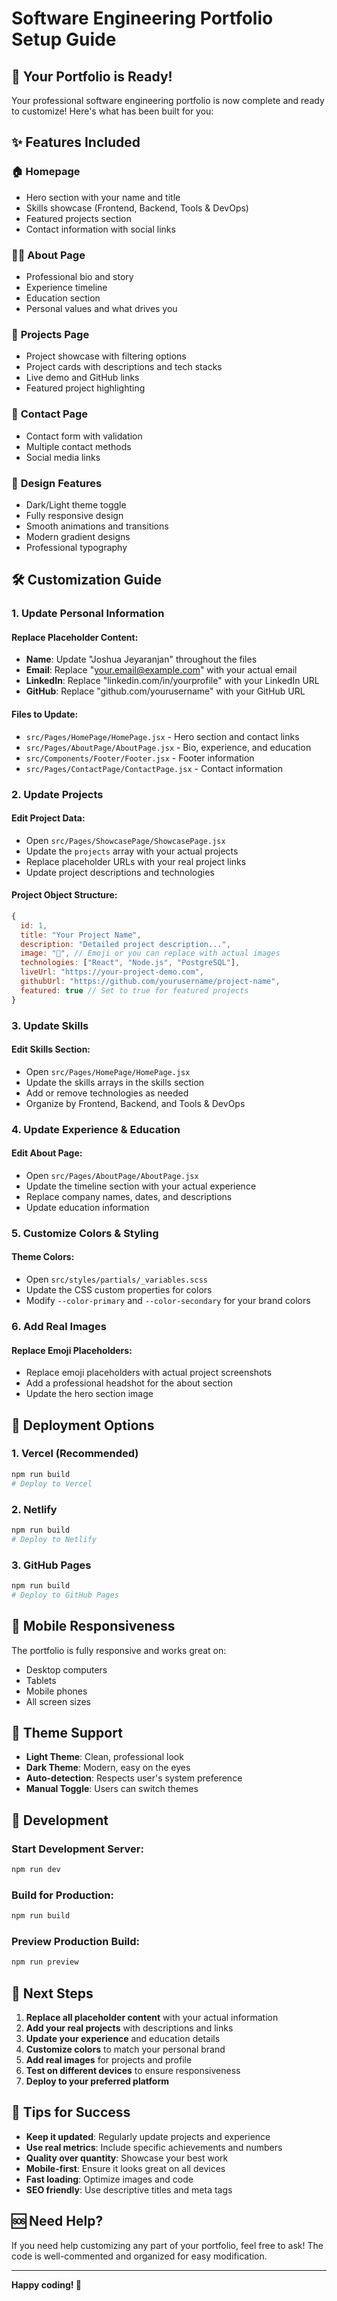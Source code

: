 # Software Engineering Portfolio Setup Guide

## 🚀 Your Portfolio is Ready!

Your professional software engineering portfolio is now complete and ready to customize! Here's what has been built for you:

## ✨ Features Included

### 🏠 **Homepage**

- Hero section with your name and title
- Skills showcase (Frontend, Backend, Tools & DevOps)
- Featured projects section
- Contact information with social links

### 👨‍💻 **About Page**

- Professional bio and story
- Experience timeline
- Education section
- Personal values and what drives you

### 🚀 **Projects Page**

- Project showcase with filtering options
- Project cards with descriptions and tech stacks
- Live demo and GitHub links
- Featured project highlighting

### 📧 **Contact Page**

- Contact form with validation
- Multiple contact methods
- Social media links

### 🎨 **Design Features**

- Dark/Light theme toggle
- Fully responsive design
- Smooth animations and transitions
- Modern gradient designs
- Professional typography

## 🛠️ Customization Guide

### 1. **Update Personal Information**

#### Replace Placeholder Content:

- **Name**: Update "Joshua Jeyaranjan" throughout the files
- **Email**: Replace "your.email@example.com" with your actual email
- **LinkedIn**: Replace "linkedin.com/in/yourprofile" with your LinkedIn URL
- **GitHub**: Replace "github.com/yourusername" with your GitHub URL

#### Files to Update:

- `src/Pages/HomePage/HomePage.jsx` - Hero section and contact links
- `src/Pages/AboutPage/AboutPage.jsx` - Bio, experience, and education
- `src/Components/Footer/Footer.jsx` - Footer information
- `src/Pages/ContactPage/ContactPage.jsx` - Contact information

### 2. **Update Projects**

#### Edit Project Data:

- Open `src/Pages/ShowcasePage/ShowcasePage.jsx`
- Update the `projects` array with your actual projects
- Replace placeholder URLs with your real project links
- Update project descriptions and technologies

#### Project Object Structure:

```javascript
{
  id: 1,
  title: "Your Project Name",
  description: "Detailed project description...",
  image: "🚀", // Emoji or you can replace with actual images
  technologies: ["React", "Node.js", "PostgreSQL"],
  liveUrl: "https://your-project-demo.com",
  githubUrl: "https://github.com/yourusername/project-name",
  featured: true // Set to true for featured projects
}
```

### 3. **Update Skills**

#### Edit Skills Section:

- Open `src/Pages/HomePage/HomePage.jsx`
- Update the skills arrays in the skills section
- Add or remove technologies as needed
- Organize by Frontend, Backend, and Tools & DevOps

### 4. **Update Experience & Education**

#### Edit About Page:

- Open `src/Pages/AboutPage/AboutPage.jsx`
- Update the timeline section with your actual experience
- Replace company names, dates, and descriptions
- Update education information

### 5. **Customize Colors & Styling**

#### Theme Colors:

- Open `src/styles/partials/_variables.scss`
- Update the CSS custom properties for colors
- Modify `--color-primary` and `--color-secondary` for your brand colors

### 6. **Add Real Images**

#### Replace Emoji Placeholders:

- Replace emoji placeholders with actual project screenshots
- Add a professional headshot for the about section
- Update the hero section image

## 🚀 Deployment Options

### 1. **Vercel (Recommended)**

```bash
npm run build
# Deploy to Vercel
```

### 2. **Netlify**

```bash
npm run build
# Deploy to Netlify
```

### 3. **GitHub Pages**

```bash
npm run build
# Deploy to GitHub Pages
```

## 📱 Mobile Responsiveness

The portfolio is fully responsive and works great on:

- Desktop computers
- Tablets
- Mobile phones
- All screen sizes

## 🎨 Theme Support

- **Light Theme**: Clean, professional look
- **Dark Theme**: Modern, easy on the eyes
- **Auto-detection**: Respects user's system preference
- **Manual Toggle**: Users can switch themes

## 🔧 Development

### Start Development Server:

```bash
npm run dev
```

### Build for Production:

```bash
npm run build
```

### Preview Production Build:

```bash
npm run preview
```

## 📝 Next Steps

1. **Replace all placeholder content** with your actual information
2. **Add your real projects** with descriptions and links
3. **Update your experience** and education details
4. **Customize colors** to match your personal brand
5. **Add real images** for projects and profile
6. **Test on different devices** to ensure responsiveness
7. **Deploy to your preferred platform**

## 🎯 Tips for Success

- **Keep it updated**: Regularly update projects and experience
- **Use real metrics**: Include specific achievements and numbers
- **Quality over quantity**: Showcase your best work
- **Mobile-first**: Ensure it looks great on all devices
- **Fast loading**: Optimize images and code
- **SEO friendly**: Use descriptive titles and meta tags

## 🆘 Need Help?

If you need help customizing any part of your portfolio, feel free to ask! The code is well-commented and organized for easy modification.

---

**Happy coding! 🚀**
